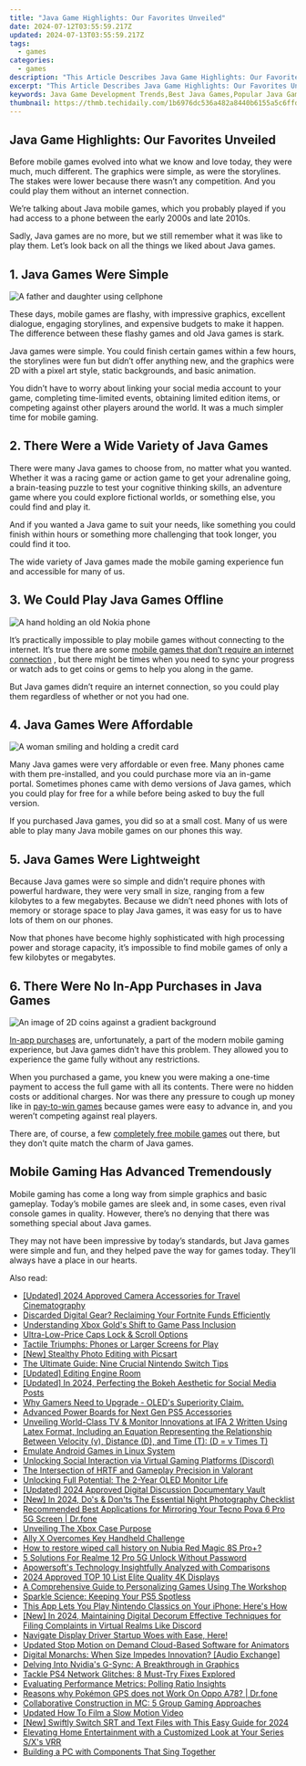 ```yaml
---
title: "Java Game Highlights: Our Favorites Unveiled"
date: 2024-07-12T03:55:59.217Z
updated: 2024-07-13T03:55:59.217Z
tags:
  - games
categories:
  - games
description: "This Article Describes Java Game Highlights: Our Favorites Unveiled"
excerpt: "This Article Describes Java Game Highlights: Our Favorites Unveiled"
keywords: Java Game Development Trends,Best Java Games,Popular Java Gaming Applications,Top-Rated Java Arcade Games,Innovative Java Multiplayer Games,Java Mobile Games Showcase,Creative Java Game Designs and Features
thumbnail: https://thmb.techidaily.com/1b6976dc536a482a8440b6155a5c6ffdb602672c280e778006363b18d82c63d3.jpg
---
```


## Java Game Highlights: Our Favorites Unveiled

 Before mobile games evolved into what we know and love today, they were much, much different. The graphics were simple, as were the storylines. The stakes were lower because there wasn’t any competition. And you could play them without an internet connection.

 We’re talking about Java mobile games, which you probably played if you had access to a phone between the early 2000s and late 2010s.

 Sadly, Java games are no more, but we still remember what it was like to play them. Let’s look back on all the things we liked about Java games.

## 1\. Java Games Were Simple
![A father and daughter using cellphone](https://static1.makeuseofimages.com/wordpress/wp-content/uploads/2023/08/a-father-and-daughter-using-cellphone-1.jpg)

 These days, mobile games are flashy, with impressive graphics, excellent dialogue, engaging storylines, and expensive budgets to make it happen. The difference between these flashy games and old Java games is stark.

 Java games were simple. You could finish certain games within a few hours, the storylines were fun but didn’t offer anything new, and the graphics were 2D with a pixel art style, static backgrounds, and basic animation.

 You didn’t have to worry about linking your social media account to your game, completing time-limited events, obtaining limited edition items, or competing against other players around the world. It was a much simpler time for mobile gaming.

## 2\. There Were a Wide Variety of Java Games

 There were many Java games to choose from, no matter what you wanted. Whether it was a racing game or action game to get your adrenaline going, a brain-teasing puzzle to test your cognitive thinking skills, an adventure game where you could explore fictional worlds, or something else, you could find and play it.

 And if you wanted a Java game to suit your needs, like something you could finish within hours or something more challenging that took longer, you could find it too.

 The wide variety of Java games made the mobile gaming experience fun and accessible for many of us.

## 3\. We Could Play Java Games Offline
![A hand holding an old Nokia phone](https://static1.makeuseofimages.com/wordpress/wp-content/uploads/2023/08/a-hand-holding-an-old-nokia-phone.jpg)

 It’s practically impossible to play mobile games without connecting to the internet. It’s true there are some [mobile games that don’t require an internet connection](https://www.makeuseof.com/tag/fun-mobile-games-no-data-wi-fi/) , but there might be times when you need to sync your progress or watch ads to get coins or gems to help you along in the game.

 But Java games didn’t require an internet connection, so you could play them regardless of whether or not you had one.

## 4\. Java Games Were Affordable
![A woman smiling and holding a credit card](https://static1.makeuseofimages.com/wordpress/wp-content/uploads/2023/08/a-woman-smiling-and-holding-a-credit-card.jpg)

 Many Java games were very affordable or even free. Many phones came with them pre-installed, and you could purchase more via an in-game portal. Sometimes phones came with demo versions of Java games, which you could play for free for a while before being asked to buy the full version.

 If you purchased Java games, you did so at a small cost. Many of us were able to play many Java mobile games on our phones this way.

## 5\. Java Games Were Lightweight

 Because Java games were so simple and didn’t require phones with powerful hardware, they were very small in size, ranging from a few kilobytes to a few megabytes. Because we didn’t need phones with lots of memory or storage space to play Java games, it was easy for us to have lots of them on our phones.

 Now that phones have become highly sophisticated with high processing power and storage capacity, it’s impossible to find mobile games of only a few kilobytes or megabytes.

## 6\. There Were No In-App Purchases in Java Games
![An image of 2D coins against a gradient background](https://static1.makeuseofimages.com/wordpress/wp-content/uploads/2023/08/an-image-of-2d-coins-against-a-gradient-background.jpg)

[In-app purchases](https://www.makeuseof.com/what-does-in-app-purchases-mean/) are, unfortunately, a part of the modern mobile gaming experience, but Java games didn’t have this problem. They allowed you to experience the game fully without any restrictions.

 When you purchased a game, you knew you were making a one-time payment to access the full game with all its contents. There were no hidden costs or additional charges. Nor was there any pressure to cough up money like in [pay-to-win games](https://www.makeuseof.com/what-is-pay-to-win-in-video-games/) because games were easy to advance in, and you weren’t competing against real players.

 There are, of course, a few [completely free mobile games](https://www.makeuseof.com/tag/free-mobile-games-no-ads/) out there, but they don’t quite match the charm of Java games.

## Mobile Gaming Has Advanced Tremendously

 Mobile gaming has come a long way from simple graphics and basic gameplay. Today’s mobile games are sleek and, in some cases, even rival console games in quality. However, there’s no denying that there was something special about Java games.

 They may not have been impressive by today’s standards, but Java games were simple and fun, and they helped pave the way for games today. They’ll always have a place in our hearts.


<ins class="adsbygoogle"
     style="display:block"
     data-ad-format="autorelaxed"
     data-ad-client="ca-pub-7571918770474297"
     data-ad-slot="1223367746"></ins>



<ins class="adsbygoogle"
     style="display:block"
     data-ad-client="ca-pub-7571918770474297"
     data-ad-slot="8358498916"
     data-ad-format="auto"
     data-full-width-responsive="true"></ins>



<span class="atpl-alsoreadstyle">Also read:</span>
<div><ul>
<li><a href="https://vp-tips.techidaily.com/updated-2024-approved-camera-accessories-for-travel-cinematography/"><u>[Updated] 2024 Approved  Camera Accessories for Travel Cinematography</u></a></li>
<li><a href="https://games-able.techidaily.com/discarded-digital-gear-reclaiming-your-fortnite-funds-efficiently/"><u>Discarded Digital Gear? Reclaiming Your Fortnite Funds Efficiently</u></a></li>
<li><a href="https://games-able.techidaily.com/understanding-xbox-golds-shift-to-game-pass-inclusion/"><u>Understanding Xbox Gold's Shift to Game Pass Inclusion</u></a></li>
<li><a href="https://games-able.techidaily.com/ultra-low-price-caps-lock-and-scroll-options/"><u>Ultra-Low-Price Caps Lock & Scroll Options</u></a></li>
<li><a href="https://games-able.techidaily.com/tactile-triumphs-phones-or-larger-screens-for-play/"><u>Tactile Triumphs: Phones or Larger Screens for Play</u></a></li>
<li><a href="https://extra-guidance.techidaily.com/new-stealthy-photo-editing-with-picsart/"><u>[New] Stealthy Photo Editing with Picsart</u></a></li>
<li><a href="https://games-able.techidaily.com/the-ultimate-guide-nine-crucial-nintendo-switch-tips/"><u>The Ultimate Guide: Nine Crucial Nintendo Switch Tips</u></a></li>
<li><a href="https://youtube-videos.techidaily.com/updated-editing-engine-room/"><u>[Updated] Editing Engine Room</u></a></li>
<li><a href="https://instagram-video-files.techidaily.com/updated-in-2024-perfecting-the-bokeh-aesthetic-for-social-media-posts/"><u>[Updated] In 2024, Perfecting the Bokeh Aesthetic for Social Media Posts</u></a></li>
<li><a href="https://games-able.techidaily.com/why-gamers-need-to-upgrade-oleds-superiority-claim/"><u>Why Gamers Need to Upgrade - OLED's Superiority Claim.</u></a></li>
<li><a href="https://games-able.techidaily.com/advanced-power-boards-for-next-gen-ps5-accessories/"><u>Advanced Power Boards for Next Gen PS5 Accessories</u></a></li>
<li><a href="https://games-able.techidaily.com/unveiling-world-class-tv-and-monitor-innovations-at-ifa-2-written-using-latex-format-including-an-equation-representing-the-relationship-between-velocity-v-11/"><u>Unveiling World-Class TV & Monitor Innovations at IFA 2 Written Using Latex Format, Including an Equation Representing the Relationship Between Velocity (v), Distance (D), and Time (T): (D = v Times T)</u></a></li>
<li><a href="https://games-able.techidaily.com/emulate-android-games-in-linux-system/"><u>Emulate Android Games in Linux System</u></a></li>
<li><a href="https://games-able.techidaily.com/unlocking-social-interaction-via-virtual-gaming-platforms-discord/"><u>Unlocking Social Interaction via Virtual Gaming Platforms (Discord)</u></a></li>
<li><a href="https://games-able.techidaily.com/the-intersection-of-hrtf-and-gameplay-precision-in-valorant/"><u>The Intersection of HRTF and Gameplay Precision in Valorant</u></a></li>
<li><a href="https://games-able.techidaily.com/1719166750449-unlocking-full-potential-the-2-year-oled-monitor-life/"><u>Unlocking Full Potential: The 2-Year OLED Monitor Life</u></a></li>
<li><a href="https://facebook-clips.techidaily.com/updated-2024-approved-digital-discussion-documentary-vault/"><u>[Updated] 2024 Approved  Digital Discussion Documentary Vault</u></a></li>
<li><a href="https://screen-activity-recording.techidaily.com/new-in-2024-dos-and-donts-the-essential-night-photography-checklist/"><u>[New] In 2024, Do's & Don'ts  The Essential Night Photography Checklist</u></a></li>
<li><a href="https://screen-mirror.techidaily.com/recommended-best-applications-for-mirroring-your-tecno-pova-6-pro-5g-screen-drfone-by-drfone-android/"><u>Recommended Best Applications for Mirroring Your Tecno Pova 6 Pro 5G Screen | Dr.fone</u></a></li>
<li><a href="https://games-able.techidaily.com/unveiling-the-xbox-case-purpose/"><u>Unveiling The Xbox Case Purpose</u></a></li>
<li><a href="https://games-able.techidaily.com/ally-x-overcomes-key-handheld-challenge/"><u>Ally X Overcomes Key Handheld Challenge</u></a></li>
<li><a href="https://blog-min.techidaily.com/how-to-restore-wiped-call-history-on-nubia-red-magic-8s-proplus-by-fonelab-android-recover-call-logs/"><u>How to restore wiped call history on Nubia Red Magic 8S Pro+?</u></a></li>
<li><a href="https://easy-unlock-android.techidaily.com/5-solutions-for-realme-12-pro-5g-unlock-without-password-by-drfone-android/"><u>5 Solutions For Realme 12 Pro 5G Unlock Without Password</u></a></li>
<li><a href="https://digital-screen-recording.techidaily.com/apowersofts-technology-insightfully-analyzed-with-comparisons/"><u>Apowersoft's Technology Insightfully Analyzed with Comparisons</u></a></li>
<li><a href="https://some-approaches.techidaily.com/2024-approved-top-10-list-elite-quality-4k-displays/"><u>2024 Approved  TOP 10 List  Elite Quality 4K Displays</u></a></li>
<li><a href="https://games-able.techidaily.com/a-comprehensive-guide-to-personalizing-games-using-the-workshop/"><u>A Comprehensive Guide to Personalizing Games Using The Workshop</u></a></li>
<li><a href="https://games-able.techidaily.com/sparkle-science-keeping-your-ps5-spotless/"><u>Sparkle Science: Keeping Your PS5 Spotless</u></a></li>
<li><a href="https://games-able.techidaily.com/this-app-lets-you-play-nintendo-classics-on-your-iphone-heres-how/"><u>This App Lets You Play Nintendo Classics on Your iPhone: Here's How</u></a></li>
<li><a href="https://discord-videos.techidaily.com/new-in-2024-maintaining-digital-decorum-effective-techniques-for-filing-complaints-in-virtual-realms-like-discord/"><u>[New] In 2024, Maintaining Digital Decorum  Effective Techniques for Filing Complaints in Virtual Realms Like Discord</u></a></li>
<li><a href="https://games-able.techidaily.com/1719169201708-navigate-display-driver-startup-woes-with-ease-here/"><u>Navigate Display Driver Startup Woes with Ease, Here!</u></a></li>
<li><a href="https://ai-driven-video-production.techidaily.com/updated-stop-motion-on-demand-cloud-based-software-for-animators/"><u>Updated Stop Motion on Demand Cloud-Based Software for Animators</u></a></li>
<li><a href="https://games-able.techidaily.com/digital-monarchs-when-size-impedes-innovation-audio-exchange/"><u>Digital Monarchs: When Size Impedes Innovation? [Audio Exchange]</u></a></li>
<li><a href="https://games-able.techidaily.com/delving-into-nvidias-g-sync-a-breakthrough-in-graphics/"><u>Delving Into Nvidia's G-Sync: A Breakthrough in Graphics</u></a></li>
<li><a href="https://games-able.techidaily.com/tackle-ps4-network-glitches-8-must-try-fixes-explored/"><u>Tackle PS4 Network Glitches: 8 Must-Try Fixes Explored</u></a></li>
<li><a href="https://games-able.techidaily.com/evaluating-performance-metrics-polling-ratio-insights/"><u>Evaluating Performance Metrics: Polling Ratio Insights</u></a></li>
<li><a href="https://android-pokemon-go.techidaily.com/reasons-why-pokemon-gps-does-not-work-on-oppo-a78-drfone-by-drfone-virtual-android/"><u>Reasons why Pokémon GPS does not Work On Oppo A78? | Dr.fone</u></a></li>
<li><a href="https://games-able.techidaily.com/collaborative-construction-in-mc-5-group-gaming-approaches/"><u>Collaborative Construction in MC: 5 Group Gaming Approaches</u></a></li>
<li><a href="https://ai-editing-video.techidaily.com/updated-how-to-film-a-slow-motion-video/"><u>Updated How To Film a Slow Motion Video</u></a></li>
<li><a href="https://fox-helps.techidaily.com/new-swiftly-switch-srt-and-text-files-with-this-easy-guide-for-2024/"><u>[New] Swiftly Switch SRT and Text Files with This Easy Guide for 2024</u></a></li>
<li><a href="https://games-able.techidaily.com/elevating-home-entertainment-with-a-customized-look-at-your-series-sxs-vrr/"><u>Elevating Home Entertainment with a Customized Look at Your Series S/X's VRR</u></a></li>
<li><a href="https://games-able.techidaily.com/building-a-pc-with-components-that-sing-together/"><u>Building a PC with Components That Sing Together</u></a></li>
</ul></div>
